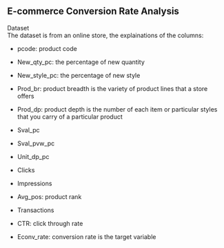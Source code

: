 E-commerce Conversion Rate Analysis
-----------------------------------  
  
Dataset  
The dataset is from an online store, the explainations of the columns:  
* pcode: product code   
- New_qty_pc: the percentage of new quantity  
* New_style_pc: the percentage of new style  
- Prod_br: product breadth is the variety of product lines that a store offers  
* Prod_dp: product depth is the number of each item or particular styles that you carry of a particular product  
- Sval_pc  
* Sval_pvw_pc  
- Unit_dp_pc  
* Clicks  
- Impressions  
* Avg_pos: product rank  
- Transactions  
* CTR: click through rate  
- Econv_rate: conversion rate is the target variable  
